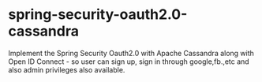# spring-security-oauth2.0-cassandra
Implement the Spring Security Oauth2.0  with Apache Cassandra along with Open ID Connect - so user can sign up, sign in through google,fb.,etc and also admin privileges also available.
